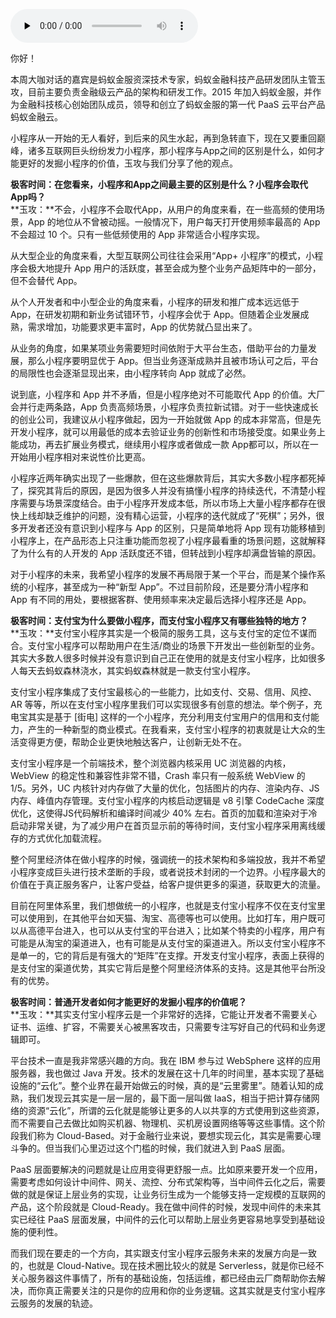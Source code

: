 <audio id="audio" title="大咖对话 | 玉攻：四个维度看小程序与App的区别" controls="" preload="none"><source id="mp3" src="https://static001.geekbang.org/resource/audio/6a/3d/6a9e88867e175b88683a6ac90f2a223d.mp3"></audio>

你好！

本周大咖对话的嘉宾是蚂蚁金服资深技术专家，蚂蚁金融科技产品研发团队主管玉攻，目前主要负责金融级云产品的架构和研发工作。2015 年加入蚂蚁金服，并作为金融科技核心创始团队成员，领导和创立了蚂蚁金服的第一代 PaaS 云平台产品蚂蚁金融云。

小程序从一开始的无人看好，到后来的风生水起，再到急转直下，现在又要重回巅峰，诸多互联网巨头纷纷发力小程序，那小程序与App之间的区别是什么，如何才能更好的发掘小程序的价值，玉攻与我们分享了他的观点。

**极客时间：在您看来，小程序和App之间最主要的区别是什么？小程序会取代App吗？**<br>
**玉攻：**不会，小程序不会取代App，从用户的角度来看，在一些高频的使用场景，App 的地位从不曾被动摇。一般情况下，用户每天打开使用频率最高的 App 不会超过 10 个。只有一些低频使用的 App 非常适合小程序实现。

从大型企业的角度来看，大型互联网公司往往会采用“App+ 小程序”的模式，小程序会极大地提升 App 用户的活跃度，甚至会成为整个业务产品矩阵中的一部分，但不会替代 App。

从个人开发者和中小型企业的角度来看，小程序的研发和推广成本远远低于 App，在研发初期和新业务试错环节，小程序会优于 App。但随着企业发展成熟，需求增加，功能要求更丰富时，App 的优势就凸显出来了。

从业务的角度，如果某项业务需要短时间依附于大平台生态，借助平台的力量发展，那么小程序要明显优于 App。但当业务逐渐成熟并且被市场认可之后，平台的局限性也会逐渐显现出来，由小程序转向 App 就成了必然。

说到底，小程序和 App 并不矛盾，但是小程序绝对不可能取代 App 的价值。大厂会并行走两条路，App 负责高频场景，小程序负责拉新试错。对于一些快速成长的创业公司，我建议从小程序做起，因为一开始就做 App 的成本非常高，但是先开发小程序，就可以用最低的成本去验证业务的创新性和市场接受度。如果业务上能成功，再去扩展业务模式，继续用小程序或者做成一款 App都可以，所以在一开始用小程序相对来说性价比更高。

小程序近两年确实出现了一些爆款，但在这些爆款背后，其实大多数小程序都死掉了，探究其背后的原因，是因为很多人并没有搞懂小程序的持续迭代，不清楚小程序需要与场景深度结合。由于小程序开发成本低，所以市场上大量小程序都存在很快上线却缺乏维护的问题，没有精心运营，小程序的迭代就成了“死棋”；另外，很多开发者还没有意识到小程序与 App 的区别，只是简单地将 App 现有功能移植到小程序上，在产品形态上只注重功能而忽视了小程序最看重的场景问题，这就解释了为什么有的人开发的 App 活跃度还不错，但转战到小程序却满盘皆输的原因。

对于小程序的未来，我希望小程序的发展不再局限于某一个平台，而是某个操作系统的小程序，甚至成为一种“新型 App”。不过目前阶段，还是要分清小程序和 App 有不同的用处，要根据客群、使用频率来决定最后选择小程序还是 App。

**极客时间：支付宝为什么要做小程序，而支付宝小程序又有哪些独特的地方？**<br>
**玉攻：**支付宝小程序其实是一个极简的服务工具，这与支付宝的定位不谋而合。支付宝小程序可以帮助用户在生活/商业的场景下开发出一些创新型的业务。其实大多数人很多时候并没有意识到自己正在使用的就是支付宝小程序，比如很多人每天去蚂蚁森林浇水，其实蚂蚁森林就是一款支付宝小程序。

支付宝小程序集成了支付宝最核心的一些能力，比如支付、交易、信用、风控、AR 等等，所以在支付宝小程序里我们可以实现很多有创意的想法。举个例子，充电宝其实是基于 [街电] 这样的一个小程序，充分利用支付宝用户的信用和支付能力，产生的一种新型的商业模式。在我看来，支付宝小程序的初衷就是让大众的生活变得更方便，帮助企业更快地触达客户，让创新无处不在。

支付宝小程序是一个前端技术，整个浏览器内核采用 UC 浏览器的内核，WebView 的稳定性和兼容性非常不错，Crash 率只有一般系统 WebView 的 1/5。另外，UC 内核针对内存做了大量的优化，包括图片的内存、渲染内存、JS 内存、峰值内存管理。支付宝小程序的内核启动逻辑是 v8 引擎 CodeCache 深度优化，这使得JS代码解析和编译时间减少 40% 左右。首页的加载和渲染对于冷启动非常关键，为了减少用户在首页显示前的等待时间，支付宝小程序采用离线缓存的方式优化加载流程。

整个阿里经济体在做小程序的时候，强调统一的技术架构和多端投放，我并不希望小程序变成巨头进行技术垄断的手段，或者说技术封闭的一个边界。小程序最大的价值在于真正服务客户，让客户受益，给客户提供更多的渠道，获取更大的流量。

目前在阿里体系里，我们想做统一的小程序，也就是支付宝小程序不仅在支付宝里可以使用到，在其他平台如天猫、淘宝、高德等也可以使用。比如打车，用户既可以从高德平台进入，也可以从支付宝的平台进入；比如某个特卖的小程序，用户有可能是从淘宝的渠道进入，也有可能是从支付宝的渠道进入。所以支付宝小程序不是单一的，它的背后是有强大的“矩阵”在支撑。开发支付宝小程序，表面上获得的是支付宝的渠道优势，其实它背后是整个阿里经济体系的支持。这是其他平台所没有的优势。

**极客时间：普通开发者如何才能更好的发掘小程序的价值呢？**<br>
**玉攻：**其实支付宝小程序云是一个非常好的选择，它能让开发者不需要关心证书、运维、扩容，不需要关心被黑客攻击，只需要专注写好自己的代码和业务逻辑即可。

平台技术一直是我非常感兴趣的方向。我在 IBM 参与过 WebSphere 这样的应用服务器，我也做过 Java 开发。技术的发展在这十几年的时间里，基本实现了基础设施的“云化”。整个业界在最开始做云的时候，真的是“云里雾里”。随着认知的成熟，我们发现云其实是一层一层的，最下面一层叫做 IaaS，相当于把计算存储网络的资源“云化”，所谓的云化就是能够让更多的人以共享的方式使用到这些资源，而不需要自己去做比如购买机器、物理机、买机房设置网络等等这些事情。这个阶段我们称为 Cloud-Based。对于金融行业来说，要想实现云化，其实是需要心理斗争的。但当我们心里迈过这个门槛的时候，我们就进入到 PaaS 层面。

PaaS 层面要解决的问题就是让应用变得更舒服一点。比如原来要开发一个应用，需要考虑如何设计中间件、网关、流控、分布式架构等，当中间件云化之后，需要做的就是保证上层业务的实现，让业务衍生成为一个能够支持一定规模的互联网的产品，这个阶段就是 Cloud-Ready。我在做中间件的时候，发现中间件的未来其实已经往 PaaS 层面发展，中间件的云化可以帮助上层业务更容易地享受到基础设施的便利性。

而我们现在要走的一个方向，其实跟支付宝小程序云服务未来的发展方向是一致的，也就是 Cloud-Native。现在技术圈比较火的就是 Serverless，就是你已经不关心服务器这件事情了，所有的基础设施，包括运维，都已经由云厂商帮助你去解决，而你真正需要关注的只是你的应用和你的业务逻辑。这其实就是支付宝小程序云服务的发展的轨迹。


